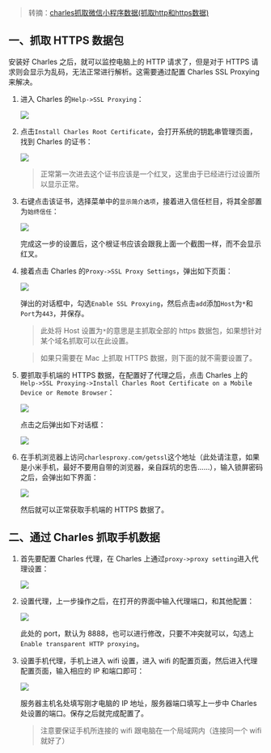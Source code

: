 > 转摘：[charles抓取微信小程序数据(抓取http和https数据)](https://blog.csdn.net/ManyPeng/article/details/79475870)

## 一、抓取 HTTPS 数据包

安装好 Charles 之后，就可以监控电脑上的 HTTP 请求了，但是对于 HTTPS 请求则会显示为乱码，无法正常进行解析。这需要通过配置 Charles SSL Proxying 来解决。

1. 进入 Charles 的`Help->SSL Proxying`：

    ![](http://cnd.qiniu.lin07ux.cn/markdown/1535095409122.png)

2. 点击`Install Charles Root Certificate`，会打开系统的钥匙串管理页面，找到 Charles 的证书：

    ![](http://cnd.qiniu.lin07ux.cn/markdown/1535095449005.png)
    
    > 正常第一次进去这个证书应该是一个红叉，这里由于已经进行过设置所以显示正常。

3. 右键点击该证书，选择菜单中的`显示简介选项`，接着进入信任栏目，将其全部置为`始终信任`：

    ![](http://cnd.qiniu.lin07ux.cn/markdown/1535095530175.png)

    完成这一步的设置后，这个根证书应该会跟我上面一个截图一样，而不会显示红叉。

4. 接着点击 Charles 的`Proxy->SSL Proxy Settings`，弹出如下页面：

    ![](http://cnd.qiniu.lin07ux.cn/markdown/1535095593277.png)

    弹出的对话框中，勾选`Enable SSL Proxying`，然后点击`add`添加`Host`为`*`和`Port`为`443`，并保存。
    
    > 此处将 Host 设置为`*`的意思是主抓取全部的 https 数据包，如果想针对某个域名抓取可以在此设置。
    
    > 如果只需要在 Mac 上抓取 HTTPS 数据，则下面的就不需要设置了。

5. 要抓取手机端的 HTTPS 数据，在配置好了代理之后，点击 Charles 上的`Help->SSL Proxying->Install Charles Root Certificate on a Mobile Device or Remote Browser`：

    ![](http://cnd.qiniu.lin07ux.cn/markdown/1535095861397.png)

    点击之后弹出如下对话框：
    
    ![](http://cnd.qiniu.lin07ux.cn/markdown/1535095882567.png)

6. 在手机浏览器上访问`charlesproxy.com/getssl`这个地址（此处请注意，如果是小米手机，最好不要用自带的浏览器，亲自踩坑的忠告……），输入锁屏密码之后，会弹出如下界面：

    ![](http://cnd.qiniu.lin07ux.cn/markdown/1535095962339.png)

    然后就可以正常获取手机端的 HTTPS 数据了。

## 二、通过 Charles 抓取手机数据

1. 首先要配置 Charles 代理，在 Charles 上通过`proxy->proxy setting`进入代理设置：

    ![](http://cnd.qiniu.lin07ux.cn/markdown/1535096069189.png)

2. 设置代理，上一步操作之后，在打开的界面中输入代理端口，和其他配置：

    ![](http://cnd.qiniu.lin07ux.cn/markdown/1535096132123.png)

    此处的 port，默认为 8888，也可以进行修改，只要不冲突就可以，勾选上`Enable transparent HTTP proxying`。

3. 设置手机代理，手机上进入 wifi 设置，进入 wifi 的配置页面，然后进入代理配置页面，输入相应的 IP 和端口即可：

    ![](http://cnd.qiniu.lin07ux.cn/markdown/1535096300860.png)

    服务器主机名处填写刚才电脑的 IP 地址，服务器端口填写上一步中 Charles 处设置的端口。保存之后就完成配置了。
    
    > 注意要保证手机所连接的 wifi 跟电脑在一个局域网内（连接同一个 wifi 就好了）

